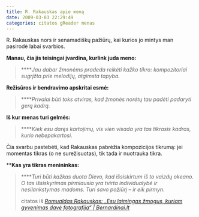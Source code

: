 ```yaml
---
title: R. Rakauskas apie meną
date: 2009-03-03 22:29:49
categories: citatos gReader menas
---
```


R. Rakauskas nors ir senamadiškų pažiūrų, kai kurios jo mintys man pasirodė labai svarbios.

**Manau, čia jis teisingai įvardina, kurlink juda meno:**

> *****Jau dabar žmonėms pradeda reikėti kažko tikro: kompozitoriai sugrįžta prie melodijų, atgimsta tapyba.*

**Režisūros ir bendravimo apskritai esmė:**

> *****Privalai būti toks atviras, kad žmonės norėtų tau padėti padaryti gerą kadrą.*

**Iš kur menas turi gelmės:**

> *****Kiek esu daręs kartojimų, vis vien visada yra tas tikrasis kadras, kurio nebepakartosi.*

Čia svarbu pastebėti, kad Rakauskas pabrėžia kompozicijos tikrumą: jei momentas tikras (o ne surežisuotas), tik tada ir nuotrauka tikra.

****Kas yra tikras menininkas:**

> *****Turi būti kažkas duota Dievo, kad išsiskirtum iš to vaizdų okeano. O tas išsiskyrimas pirmiausia yra tvirta individualybė ir nesilankstymas madoms. Turi savo požiūrį – ir eik pirmyn.*
>
> citatos iš *[Romualdas Rakauskas: „Esu laimingas žmogus, kuriam gyvenimas davė fotografiją“ | Bernardinai.lt](http://www.bernardinai.lt/?url=articles/91963#)*
